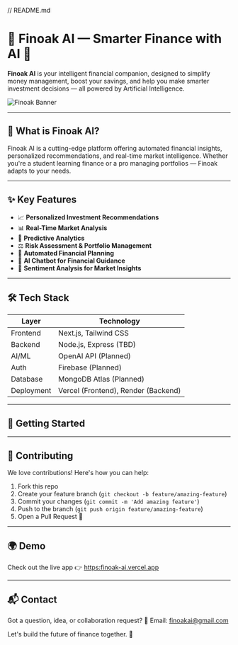// README.md
# 💸 Finoak AI — Smarter Finance with AI 🌱

**Finoak AI** is your intelligent financial companion, designed to simplify money management, boost your savings, and help you make smarter investment decisions — all powered by Artificial Intelligence.

![Finoak Banner](https://finoak-ai.vercel.app/banner.png)

---

## 🧠 What is Finoak AI?
Finoak AI is a cutting-edge platform offering automated financial insights, personalized recommendations, and real-time market intelligence. Whether you're a student learning finance or a pro managing portfolios — Finoak adapts to your needs.

---

## ✨ Key Features
- 📈 **Personalized Investment Recommendations**
- 📊 **Real-Time Market Analysis**
- 🔮 **Predictive Analytics**
- ⚖️ **Risk Assessment & Portfolio Management**
- 📅 **Automated Financial Planning**
- 🤖 **AI Chatbot for Financial Guidance**
- 🧠 **Sentiment Analysis for Market Insights**

---

## 🛠️ Tech Stack
| Layer       | Technology                |
|-------------|---------------------------|
| Frontend    | Next.js, Tailwind CSS     |
| Backend     | Node.js, Express (TBD)    |
| AI/ML       | OpenAI API (Planned)      |
| Auth        | Firebase (Planned)        |
| Database    | MongoDB Atlas (Planned)   |
| Deployment  | Vercel (Frontend), Render (Backend) |

---

## 🚀 Getting Started



---

## 🤝 Contributing
We love contributions! Here's how you can help:
1. Fork this repo
2. Create your feature branch (`git checkout -b feature/amazing-feature`)
3. Commit your changes (`git commit -m 'Add amazing feature'`)
4. Push to the branch (`git push origin feature/amazing-feature`)
5. Open a Pull Request 🚀

---

## 🌍 Demo
Check out the live app 👉 [https:finoak-ai.vercel.app](https:finoak-ai.vercel.app)

---

## 📬 Contact
Got a question, idea, or collaboration request?
📧 Email: [finoakai@gmail.com](mailto:finoakai@gmail.com)

Let's build the future of finance together. 💚


